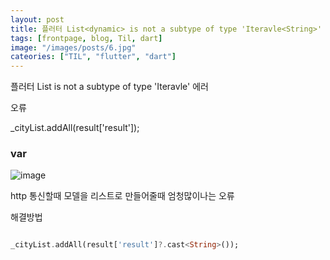 ```yaml
---
layout: post
title: 플러터 List<dynamic> is not a subtype of type 'Iteravle<String>' 에러
tags: [frontpage, blog, Til, dart]
image: "/images/posts/6.jpg"
cateories: ["TIL", "flutter", "dart"]
---
```


플러터 List<dynamic> is not a subtype of type 'Iteravle<String>' 에러

오류

_cityList.addAll(result['result']);

### var

![image](https://www.notion.so/907bb2f7a49c495c8c0f6d04e018ea6b#def79e23264a4cf183901d0e727eb39c)

http 통신할때 모델을 리스트로 만들어줄때 엄청많이나는 오류

해결방법

```dart

_cityList.addAll(result['result']?.cast<String>());

```

